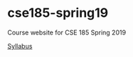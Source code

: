 # cse185-spring19
Course website for CSE 185 Spring 2019

[Syllabus](https://github.com/gymreklab/cse185-spring19/blob/master/cse185-spring19-syllabus.md)
